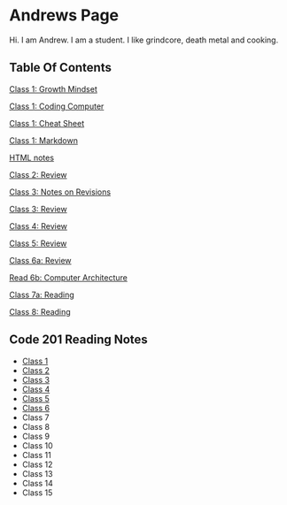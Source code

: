 # Andrews Page

Hi. I am Andrew. I am a student. I like grindcore, death metal and cooking.


## Table Of Contents
[Class 1: Growth Mindset](growthmindset.md)

[Class 1: Coding Computer](codingcomputer.md)

[Class 1: Cheat Sheet](cheatsheet.md)

[Class 1: Markdown](read_01.md)

[HTML notes](html.md)

[Class 2: Review](class2_review.md)

[Class 3: Notes on Revisions](revisions.md)

[Class 3: Review](class3_review.md)

[Class 4: Review](Class_4_Review.md)

[Class 5: Review](read_05_CSS.md)

[Class 6a: Review](Read_6a.md)

[Read 6b: Computer Architecture](Read_6b.md)

[Class 7a: Reading](Read7.md)

[Class 8: Reading](read_08.md)

## Code 201 Reading Notes

- [Class 1](201-class1.md)
- [Class 2](class201-2.md)
- [Class 3](class201-3.md)
- [Class 4](class201-4.md)
- [Class 5](read201-05.md)
- [Class 6](class06.md)
- Class 7
- Class 8
- Class 9
- Class 10
- Class 11
- Class 12
- Class 13
- Class 14
- Class 15